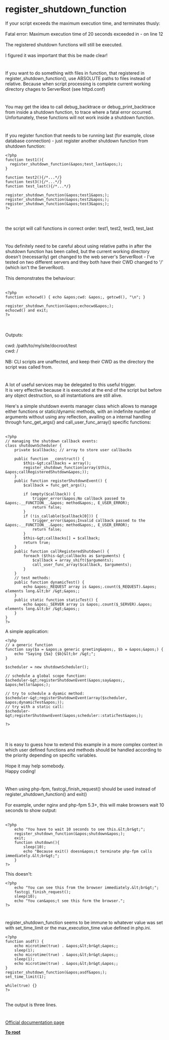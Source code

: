 # register_shutdown_function



If your script exceeds the maximum execution time, and terminates thusly:<br><br>Fatal error: Maximum execution time of 20 seconds exceeded in - on line 12<br><br>The registered shutdown functions will still be executed.<br><br>I figured it was important that this be made clear!  

#

If you want to do something with files in function, that registered in register_shutdown_function(), use ABSOLUTE paths to files instead of relative. Because when script processing is complete current working directory chages to ServerRoot (see httpd.conf)  

#

You may get the idea to call debug_backtrace or debug_print_backtrace from inside a shutdown function, to trace where a fatal error occurred. Unfortunately, these functions will not work inside a shutdown function.  

#

If you register function that needs to be running last (for example, close database connection) - just register another shutdown function from shutdown function:<br>

```
<?php
function test1(){
  register_shutdown_function(&apos;test_last&apos;);
}

function test2(){/*...*/}
function test3(){/*...*/}
function test_last(){/*...*/}

register_shutdown_function(&apos;test1&apos;);
register_shutdown_function(&apos;test2&apos;);
register_shutdown_function(&apos;test3&apos;);
?>
```
<br><br>the script will call functions in correct order: test1, test2, test3, test_last  

#

You definitely need to be careful about using relative paths in after the shutdown function has been called, but the current working directory doesn&apos;t (necessarily) get changed to the web server&apos;s ServerRoot - I&apos;ve tested on two different servers and they both have their CWD changed to &apos;/&apos; (which isn&apos;t the ServerRoot).<br><br>This demonstrates the behaviour:<br><br>

```
<?php
function echocwd() { echo &apos;cwd: &apos;, getcwd(), "\n"; }

register_shutdown_function(&apos;echocwd&apos;);
echocwd() and exit;
?>
```
<br><br>Outputs:<br><br>cwd: /path/to/my/site/docroot/test<br>cwd: /<br><br>NB: CLI scripts are unaffected, and keep their CWD as the directory the script was called from.  

#

A lot of useful services may be delegated to this useful trigger.<br>It is very effective because it is executed at the end of the script but before any object destruction, so all instantiations are still alive.<br><br>Here&apos;s a simple shutdown events manager class which allows to manage either functions or static/dynamic methods, with an indefinite number of arguments without using any reflection, availing on a internal handling through func_get_args() and call_user_func_array() specific functions:<br><br>

```
<?php
// managing the shutdown callback events:
class shutdownScheduler {
    private $callbacks; // array to store user callbacks
    
    public function __construct() {
        $this-&gt;callbacks = array();
        register_shutdown_function(array($this, &apos;callRegisteredShutdown&apos;));
    }
    public function registerShutdownEvent() {
        $callback = func_get_args();
        
        if (empty($callback)) {
            trigger_error(&apos;No callback passed to &apos;.__FUNCTION__.&apos; method&apos;, E_USER_ERROR);
            return false;
        }
        if (!is_callable($callback[0])) {
            trigger_error(&apos;Invalid callback passed to the &apos;.__FUNCTION__.&apos; method&apos;, E_USER_ERROR);
            return false;
        }
        $this-&gt;callbacks[] = $callback;
        return true;
    }
    public function callRegisteredShutdown() {
        foreach ($this-&gt;callbacks as $arguments) {
            $callback = array_shift($arguments);
            call_user_func_array($callback, $arguments);
        }
    }
    // test methods:
    public function dynamicTest() {
        echo &apos;_REQUEST array is &apos;.count($_REQUEST).&apos; elements long.&lt;br /&gt;&apos;;
    }
    public static function staticTest() {
        echo &apos;_SERVER array is &apos;.count($_SERVER).&apos; elements long.&lt;br /&gt;&apos;;
    }
}
?>
```


A simple application:



```
<?php
// a generic function
function say($a = &apos;a generic greeting&apos;, $b = &apos;&apos;) {
    echo "Saying {$a} {$b}&lt;br /&gt;";
}

$scheduler = new shutdownScheduler();

// schedule a global scope function:
$scheduler-&gt;registerShutdownEvent(&apos;say&apos;, &apos;hello!&apos;);

// try to schedule a dyamic method:
$scheduler-&gt;registerShutdownEvent(array($scheduler, &apos;dynamicTest&apos;));
// try with a static call:
$scheduler-&gt;registerShutdownEvent(&apos;scheduler::staticTest&apos;);

?>
```
<br><br>It is easy to guess how to extend this example in a more complex context in which user defined functions and methods should be handled according to the priority depending on specific variables.<br><br>Hope it may help somebody.<br>Happy coding!  

#

When using php-fpm, fastcgi_finish_request() should be used instead of register_shutdown_function() and exit()<br><br>For example, under nginx and php-fpm 5.3+, this will make browsers wait 10 seconds to show output:<br><br>

```
<?php
    echo "You have to wait 10 seconds to see this.&lt;br&gt;";
    register_shutdown_function(&apos;shutdown&apos;);
    exit;
    function shutdown(){
        sleep(10);
        echo "Because exit() doesn&apos;t terminate php-fpm calls immediately.&lt;br&gt;";
    }
?>
```


This doesn&apos;t:



```
<?php
    echo "You can see this from the browser immediately.&lt;br&gt;";
    fastcgi_finish_request();
    sleep(10);
    echo "You can&apos;t see this form the browser.";
?>
```
  

#

register_shutdown_function seems to be immune to whatever value was set with set_time_limit or the max_execution_time value defined in php.ini. <br>

```
<?php
function asdf() {
    echo microtime(true) . &apos;&lt;br&gt;&apos;;
    sleep(1);
    echo microtime(true) . &apos;&lt;br&gt;&apos;;
    sleep(1);
    echo microtime(true) . &apos;&lt;br&gt;&apos;;
}
register_shutdown_function(&apos;asdf&apos;);
set_time_limit(1);

while(true) {}
?>
```
<br>The output is three lines.  

#

[Official documentation page](https://www.php.net/manual/en/function.register-shutdown-function.php)

**[To root](/README.md)**
